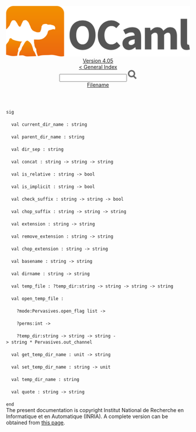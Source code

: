 <!-- ((! set title API !)) ((! set documentation !)) ((! set api !)) ((! set nobreadcrumb !)) -->
<div class="api"><header><nav class="toc brand"><a class="brand" href="https://ocaml.org/"><img src="colour-logo-gray.svg" class="svg" alt="OCaml"></a></nav><nav class="toc"><div class="toc_version"><a href="/docs" id="version-select">Version 4.05</a></div><a href="index.html">&lt; General Index</a><div class="api_search"><input type="text" name="apisearch" id="api_search" oninput="mySearch(false);" onkeypress="this.oninput();" onclick="this.oninput();" onpaste="this.oninput();">
<img src="search_icon.svg" alt="Search" class="svg" onclick="mySearch(false)"></div>
<div id="search_results"></div><div class="toc_title"><a href="Filename.html">Filename</a></div><ul></ul></nav></header>
<code class="code"><span class="keyword">sig</span><br>
&nbsp;&nbsp;<span class="keyword">val</span>&nbsp;current_dir_name&nbsp;:&nbsp;string<br>
&nbsp;&nbsp;<span class="keyword">val</span>&nbsp;parent_dir_name&nbsp;:&nbsp;string<br>
&nbsp;&nbsp;<span class="keyword">val</span>&nbsp;dir_sep&nbsp;:&nbsp;string<br>
&nbsp;&nbsp;<span class="keyword">val</span>&nbsp;concat&nbsp;:&nbsp;string&nbsp;<span class="keywordsign">-&gt;</span>&nbsp;string&nbsp;<span class="keywordsign">-&gt;</span>&nbsp;string<br>
&nbsp;&nbsp;<span class="keyword">val</span>&nbsp;is_relative&nbsp;:&nbsp;string&nbsp;<span class="keywordsign">-&gt;</span>&nbsp;bool<br>
&nbsp;&nbsp;<span class="keyword">val</span>&nbsp;is_implicit&nbsp;:&nbsp;string&nbsp;<span class="keywordsign">-&gt;</span>&nbsp;bool<br>
&nbsp;&nbsp;<span class="keyword">val</span>&nbsp;check_suffix&nbsp;:&nbsp;string&nbsp;<span class="keywordsign">-&gt;</span>&nbsp;string&nbsp;<span class="keywordsign">-&gt;</span>&nbsp;bool<br>
&nbsp;&nbsp;<span class="keyword">val</span>&nbsp;chop_suffix&nbsp;:&nbsp;string&nbsp;<span class="keywordsign">-&gt;</span>&nbsp;string&nbsp;<span class="keywordsign">-&gt;</span>&nbsp;string<br>
&nbsp;&nbsp;<span class="keyword">val</span>&nbsp;extension&nbsp;:&nbsp;string&nbsp;<span class="keywordsign">-&gt;</span>&nbsp;string<br>
&nbsp;&nbsp;<span class="keyword">val</span>&nbsp;remove_extension&nbsp;:&nbsp;string&nbsp;<span class="keywordsign">-&gt;</span>&nbsp;string<br>
&nbsp;&nbsp;<span class="keyword">val</span>&nbsp;chop_extension&nbsp;:&nbsp;string&nbsp;<span class="keywordsign">-&gt;</span>&nbsp;string<br>
&nbsp;&nbsp;<span class="keyword">val</span>&nbsp;basename&nbsp;:&nbsp;string&nbsp;<span class="keywordsign">-&gt;</span>&nbsp;string<br>
&nbsp;&nbsp;<span class="keyword">val</span>&nbsp;dirname&nbsp;:&nbsp;string&nbsp;<span class="keywordsign">-&gt;</span>&nbsp;string<br>
&nbsp;&nbsp;<span class="keyword">val</span>&nbsp;temp_file&nbsp;:&nbsp;?temp_dir:string&nbsp;<span class="keywordsign">-&gt;</span>&nbsp;string&nbsp;<span class="keywordsign">-&gt;</span>&nbsp;string&nbsp;<span class="keywordsign">-&gt;</span>&nbsp;string<br>
&nbsp;&nbsp;<span class="keyword">val</span>&nbsp;open_temp_file&nbsp;:<br>
&nbsp;&nbsp;&nbsp;&nbsp;?mode:<span class="constructor">Pervasives</span>.open_flag&nbsp;list&nbsp;<span class="keywordsign">-&gt;</span><br>
&nbsp;&nbsp;&nbsp;&nbsp;?perms:int&nbsp;<span class="keywordsign">-&gt;</span><br>
&nbsp;&nbsp;&nbsp;&nbsp;?temp_dir:string&nbsp;<span class="keywordsign">-&gt;</span>&nbsp;string&nbsp;<span class="keywordsign">-&gt;</span>&nbsp;string&nbsp;<span class="keywordsign">-&gt;</span>&nbsp;string&nbsp;*&nbsp;<span class="constructor">Pervasives</span>.out_channel<br>
&nbsp;&nbsp;<span class="keyword">val</span>&nbsp;get_temp_dir_name&nbsp;:&nbsp;unit&nbsp;<span class="keywordsign">-&gt;</span>&nbsp;string<br>
&nbsp;&nbsp;<span class="keyword">val</span>&nbsp;set_temp_dir_name&nbsp;:&nbsp;string&nbsp;<span class="keywordsign">-&gt;</span>&nbsp;unit<br>
&nbsp;&nbsp;<span class="keyword">val</span>&nbsp;temp_dir_name&nbsp;:&nbsp;string<br>
&nbsp;&nbsp;<span class="keyword">val</span>&nbsp;quote&nbsp;:&nbsp;string&nbsp;<span class="keywordsign">-&gt;</span>&nbsp;string<br>
<span class="keyword">end</span></code><div class="copyright">The present documentation is copyright Institut National de Recherche en Informatique et en Automatique (INRIA). A complete version can be obtained from <a href="http://caml.inria.fr/pub/docs/manual-ocaml/">this page</a>.</div></div>